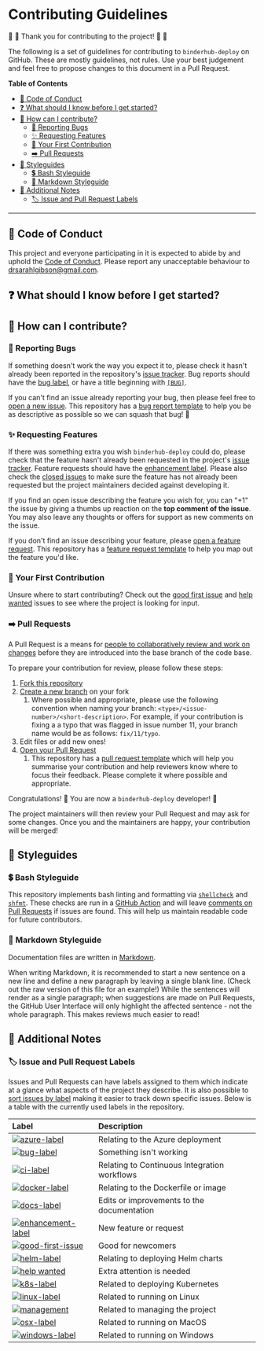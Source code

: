 # Contributing Guidelines

:space_invader: :tada: Thank you for contributing to the project! :tada: :space_invader:

The following is a set of guidelines for contributing to `binderhub-deploy` on GitHub.
These are mostly guidelines, not rules.
Use your best judgement and feel free to propose changes to this document in a Pull Request.

**Table of Contents**

- [:purple_heart: Code of Conduct](#purple_heart-code-of-conduct)
- [:question: What should I know before I get started?](#question-what-should-i-know-before-i-get-started)
- [:gift: How can I contribute?](#gift-how-can-i-contribute)
  - [:bug: Reporting Bugs](#bug-reporting-bugs)
  - [:sparkles: Requesting Features](#sparkles-requesting-features)
  - [:hatching_chick: Your First Contribution](#hatching_chick-your-first-contribution)
  - [:arrow_right: Pull Requests](#arrow_right-pull-requests)
- [:art: Styleguides](#art-styleguides)
  - [:heavy_dollar_sign: Bash Styleguide](#heavy_dollar_sign-bash-styleguide)
  - [:pencil: Markdown Styleguide](#pencil-markdown-styleguide)
- [:notebook: Additional Notes](#notebook-additional-notes)
  - [:label: Issue and Pull Request Labels](#label-issue-and-pull-request-labels)

---

## :purple_heart: Code of Conduct

This project and everyone participating in it is expected to abide by and uphold the [Code of Conduct](CODE_OF_CONDUCT.md).
Please report any unacceptable behaviour to [drsarahlgibson@gmail.com](mailto:drsarahlgibson@gmail.com).

## :question: What should I know before I get started?

## :gift: How can I contribute?

### :bug: Reporting Bugs

If something doesn't work the way you expect it to, please check it hasn't already been reported in the repository's [issue tracker](https://github.com/alan-turing-institute/binderhub-deploy/issues).
Bug reports should have the [bug label](https://github.com/alan-turing-institute/binderhub-deploy/issues?q=is%3Aissue+is%3Aopen+label%3Abug), or have a title beginning with [`[BUG]`](https://github.com/alan-turing-institute/binderhub-deploy/issues?q=is%3Aissue+is%3Aopen+%5BBUG%5D).

If you can't find an issue already reporting your bug, then please feel free to [open a new issue](https://github.com/alan-turing-institute/binderhub-deploy/issues/new?assignees=&labels=bug&template=bug_report.md&title=%5BBUG%5D).
This repository has a [bug report template](.github/ISSUE_TEMPLATE/bug_report.md) to help you be as descriptive as possible so we can squash that bug! :muscle:

### :sparkles: Requesting Features

If there was something extra you wish `binderhub-deploy` could do, please check that the feature hasn't already been requested in the project's [issue tracker](https://github.com/alan-turing-institute/binderhub-deploy/issues).
Feature requests should have the [enhancement label](https://github.com/alan-turing-institute/binderhub-deploy/issues?q=is%3Aissue+is%3Aopen+label%3Aenhancement).
Please also check the [closed issues](https://github.com/alan-turing-institute/binderhub-deploy/issues?q=is%3Aissue+is%3Aclosed) to make sure the feature has not already been requested but the project maintainers decided against developing it.

If you find an open issue describing the feature you wish for, you can "+1" the issue by giving a thumbs up reaction on the **top comment of the issue**.
You may also leave any thoughts or offers for support as new comments on the issue.

If you don't find an issue describing your feature, please [open a feature request](https://github.com/alan-turing-institute/binderhub-deploy/issues/new?assignees=&labels=enhancement&template=feature_request.md&title=).
This repository has a [feature request template](.github/ISSUE_TEMPLATE/feature_request.md) to help you map out the feature you'd like.

### :hatching_chick: Your First Contribution

Unsure where to start contributing?
Check out the [good first issue](https://github.com/alan-turing-institute/binderhub-deploy/labels/good%20first%20issue) and [help wanted](https://github.com/alan-turing-institute/binderhub-deploy/labels/help%20wanted) issues to see where the project is looking for input.

### :arrow_right: Pull Requests

A Pull Request is a means for [people to collaboratively review and work on changes](https://help.github.com/en/github/collaborating-with-issues-and-pull-requests/about-pull-requests) before they are introduced into the base branch of the code base.

To prepare your contribution for review, please follow these steps:

1. [Fork this repository](https://help.github.com/en/github/getting-started-with-github/fork-a-repo)
2. [Create a new branch](https://help.github.com/en/github/collaborating-with-issues-and-pull-requests/creating-and-deleting-branches-within-your-repository) on your fork
   1. Where possible and appropriate, please use the following convention when naming your branch: `<type>/<issue-number>/<short-description>`.
      For example, if your contribution is fixing a a typo that was flagged in issue number 11, your branch name would be as follows: `fix/11/typo`.
3. Edit files or add new ones!
4. [Open your Pull Request](https://help.github.com/en/github/collaborating-with-issues-and-pull-requests/creating-a-pull-request-from-a-fork)
   1. This repository has a [pull request template](.github/PULL_REQUEST_TEMPLATE.md) which will help you summarise your contribution and help reviewers know where to focus their feedback.
      Please complete it where possible and appropriate.

Congratulations! :tada:
You are now a `binderhub-deploy` developer! :space_invader:

The project maintainers will then review your Pull Request and may ask for some changes.
Once you and the maintainers are happy, your contribution will be merged!

## :art: Styleguides

### :heavy_dollar_sign: Bash Styleguide

This repository implements bash linting and formatting via [`shellcheck`](https://github.com/koalaman/shellcheck) and [`shfmt`](https://github.com/mvdan/sh).
These checks are run in a [GitHub Action](.github/workflows/shellcheck-master.yml) and will leave [comments on Pull Requests](.github/workflows/shellcheck-pr.yml) if issues are found.
This will help us maintain readable code for future contributors.

### :pencil: Markdown Styleguide

Documentation files are written in [Markdown](https://guides.github.com/features/mastering-markdown/).

When writing Markdown, it is recommended to start a new sentence on a new line and define a new paragraph by leaving a single blank line.
(Check out the raw version of this file for an example!)
While the sentences will render as a single paragraph; when suggestions are made on Pull Requests, the GitHub User Interface will only highlight the affected sentence - not the whole paragraph.
This makes reviews much easier to read!

## :notebook: Additional Notes

### :label: Issue and Pull Request Labels

Issues and Pull Requests can have labels assigned to them which indicate at a glance what aspects of the project they describe.
It is also possible to [sort issues by label](https://help.github.com/en/github/managing-your-work-on-github/filtering-issues-and-pull-requests-by-labels) making it easier to track down specific issues.
Below is a table with the currently used labels in the repository.

| Label | Description |
| :--- | :--- |
| [![azure-label](https://img.shields.io/github/labels/alan-turing-institute/binderhub-deploy/azure)](https://github.com/alan-turing-institute/binderhub-deploy/labels/azure) | Relating to the Azure deployment |
| [![bug-label](https://img.shields.io/github/labels/alan-turing-institute/binderhub-deploy/bug)](https://github.com/alan-turing-institute/binderhub-deploy/labels/bug) | Something isn't working |
| [![ci-label](https://img.shields.io/github/labels/alan-turing-institute/binderhub-deploy/ci)](https://github.com/alan-turing-institute/binderhub-deploy/labels/ci) | Relating to Continuous Integration workflows |
| [![docker-label](https://img.shields.io/github/labels/alan-turing-institute/binderhub-deploy/docker)](https://github.com/alan-turing-institute/binderhub-deploy/labels/docker) | Relating to the Dockerfile or image |
| [![docs-label](https://img.shields.io/github/labels/alan-turing-institute/binderhub-deploy/documentation)](https://github.com/alan-turing-institute/binderhub-deploy/labels/documentation) | Edits or improvements to the documentation |
| [![enhancement-label](https://img.shields.io/github/labels/alan-turing-institute/binderhub-deploy/enhancement)](https://github.com/alan-turing-institute/binderhub-deploy/labels/enhancement) | New feature or request |
| [![good-first-issue](https://img.shields.io/github/labels/alan-turing-institute/binderhub-deploy/good%20first%20issue)](https://github.com/alan-turing-institute/binderhub-deploy/labels/good%20first%20issue) | Good for newcomers |
| [![helm-label](https://img.shields.io/github/labels/alan-turing-institute/binderhub-deploy/helm)](https://github.com/alan-turing-institute/binderhub-deploy/labels/helm) | Relating to deploying Helm charts |
| [![help wanted](https://img.shields.io/github/labels/alan-turing-institute/binderhub-deploy/help%20wanted)](https://github.com/alan-turing-institute/binderhub-deploy/labels/help%20wanted) | Extra attention is needed |
| [![k8s-label](https://img.shields.io/github/labels/alan-turing-institute/binderhub-deploy/kubernetes)](https://github.com/alan-turing-institute/binderhub-deploy/labels/kubernetes) | Related to deploying Kubernetes |
| [![linux-label](https://img.shields.io/github/labels/alan-turing-institute/binderhub-deploy/linux)](https://github.com/alan-turing-institute/binderhub-deploy/labels/linux) | Related to running on Linux |
| [![management](https://img.shields.io/github/labels/alan-turing-institute/binderhub-deploy/management)](https://github.com/alan-turing-institute/binderhub-deploy/labels/management) | Related to managing the project |
| [![osx-label](https://img.shields.io/github/labels/alan-turing-institute/binderhub-deploy/osx)](https://github.com/alan-turing-institute/binderhub-deploy/labels/osx) | Related to running on MacOS |
| [![windows-label](https://img.shields.io/github/labels/alan-turing-institute/binderhub-deploy/windows)](https://github.com/alan-turing-institute/binderhub-deploy/labels/windows) | Related to running on Windows |
